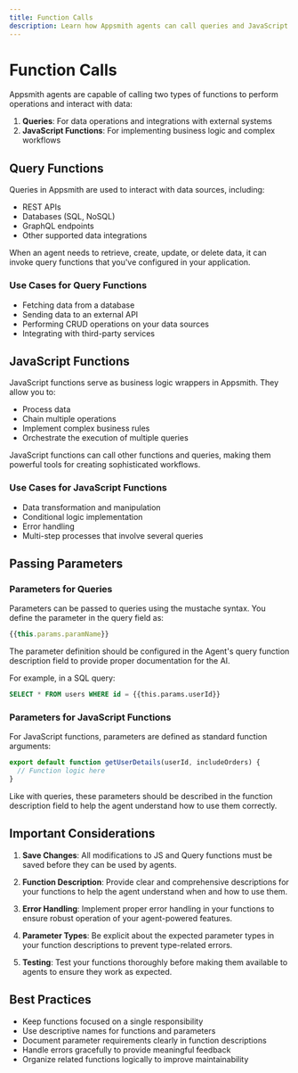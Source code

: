 ```yaml
---
title: Function Calls
description: Learn how Appsmith agents can call queries and JavaScript functions
---
```


# Function Calls

Appsmith agents are capable of calling two types of functions to perform operations and interact with data:

1. **Queries**: For data operations and integrations with external systems
2. **JavaScript Functions**: For implementing business logic and complex workflows

## Query Functions

Queries in Appsmith are used to interact with data sources, including:

- REST APIs
- Databases (SQL, NoSQL)
- GraphQL endpoints
- Other supported data integrations

When an agent needs to retrieve, create, update, or delete data, it can invoke query functions that you've configured in your application.

### Use Cases for Query Functions

- Fetching data from a database
- Sending data to an external API
- Performing CRUD operations on your data sources
- Integrating with third-party services

## JavaScript Functions

JavaScript functions serve as business logic wrappers in Appsmith. They allow you to:

- Process data
- Chain multiple operations
- Implement complex business rules
- Orchestrate the execution of multiple queries

JavaScript functions can call other functions and queries, making them powerful tools for creating sophisticated workflows.

### Use Cases for JavaScript Functions

- Data transformation and manipulation
- Conditional logic implementation
- Error handling
- Multi-step processes that involve several queries

## Passing Parameters

### Parameters for Queries

Parameters can be passed to queries using the mustache syntax. You define the parameter in the query field as:

```javascript
{{this.params.paramName}}
```

The parameter definition should be configured in the Agent's query function description field to provide proper documentation for the AI.

For example, in a SQL query:

```sql
SELECT * FROM users WHERE id = {{this.params.userId}}
```

### Parameters for JavaScript Functions

For JavaScript functions, parameters are defined as standard function arguments:

```javascript
export default function getUserDetails(userId, includeOrders) {
  // Function logic here
}
```

Like with queries, these parameters should be described in the function description field to help the agent understand how to use them correctly.

## Important Considerations

1. **Save Changes**: All modifications to JS and Query functions must be saved before they can be used by agents.

2. **Function Description**: Provide clear and comprehensive descriptions for your functions to help the agent understand when and how to use them.

3. **Error Handling**: Implement proper error handling in your functions to ensure robust operation of your agent-powered features.

4. **Parameter Types**: Be explicit about the expected parameter types in your function descriptions to prevent type-related errors.

5. **Testing**: Test your functions thoroughly before making them available to agents to ensure they work as expected.

## Best Practices

- Keep functions focused on a single responsibility
- Use descriptive names for functions and parameters
- Document parameter requirements clearly in function descriptions
- Handle errors gracefully to provide meaningful feedback
- Organize related functions logically to improve maintainability
